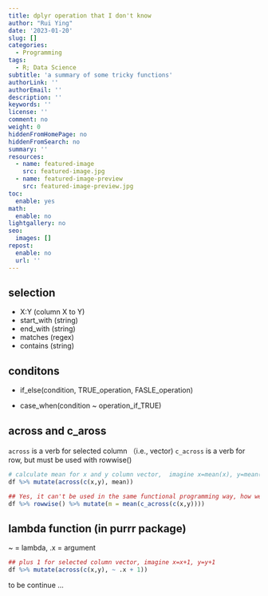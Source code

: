 ```yaml
---
title: dplyr operation that I don't know
author: "Rui Ying"
date: '2023-01-20'
slug: []
categories:
  - Programming
tags:
  - R; Data Science
subtitle: 'a summary of some tricky functions'
authorLink: ''
authorEmail: ''
description: ''
keywords: ''
license: ''
comment: no
weight: 0
hiddenFromHomePage: no
hiddenFromSearch: no
summary: ''
resources:
  - name: featured-image
    src: featured-image.jpg
  - name: featured-image-preview
    src: featured-image-preview.jpg
toc:
  enable: yes
math:
  enable: no
lightgallery: no
seo:
  images: []
repost:
  enable: no
  url: ''
---
```


## selection
- X:Y (column X to Y)
- start_with (string)
- end_with (string)
- matches (regex)
- contains (string)

## conditons
- if_else(condition, TRUE_operation, FASLE_operation)

- case_when(condition ~ operation_if_TRUE)

## across and c_aross
`across` is a verb for selected column （i.e., vector)
`c_across` is a verb for row, but must be used with rowwise()

```r
# calculate mean for x and y column vector,  imagine x=mean(x), y=mean(y)
df %>% mutate(across(c(x,y), mean))

## Yes, it can't be used in the same functional programming way, how weird!
df %>% rowwise() %>% mutate(m = mean(c_across(c(x,y))))
```

## lambda function (in purrr package)

~ = lambda, .x = argument
```r
## plus 1 for selected column vector, imagine x=x+1, y=y+1
df %>% mutate(across(c(x,y), ~ .x + 1))
```

to be continue ...
